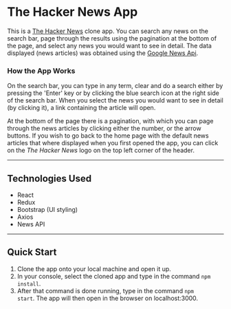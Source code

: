 # The Hacker News App

This is a [The Hacker News](https://thehackernews.com/) clone app. You can search any news on the search bar, page through the results using the pagination at the bottom of the page, and select any news you would want to see in detail. The data displayed (news articles) was obtained using the [Google News Api](https://newsapi.org/).

### How the App Works

On the search bar, you can type in any term, clear and do a search either by pressing the 'Enter' key or by clicking the blue search icon at the right side of the search bar. When you select the news you would want to see in detail (by clicking it), a link containing the article will open.

At the bottom of the page there is a pagination, with which you can page through the news articles by clicking either the number, or the arrow buttons. If you wish to go back to the home page with the default news articles that where displayed when you first opened the app, you can click on the _The Hacker News_ logo on the top left corner of the header.

---

## Technologies Used

-   React
-   Redux
-   Bootstrap (UI styling)
-   Axios
-   News API

---

## Quick Start

1. Clone the app onto your local machine and open it up.
2. In your console, select the cloned app and type in the command <code>npm install</code>.
3. After that command is done running, type in the command <code>npm start</code>. The app will then open in the browser on localhost:3000.
